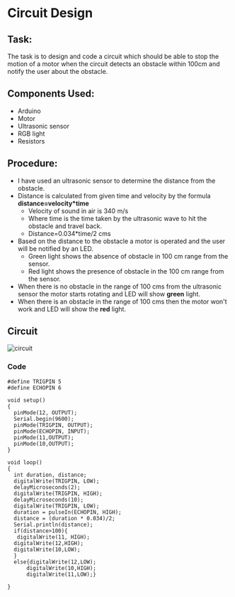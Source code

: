 #  Circuit Design

## Task:
The task is to design and code a circuit which should be able to stop the motion of a motor when the circuit detects an obstacle within 100cm and notify the user about the obstacle.

## Components Used:
* Arduino
* Motor
* Ultrasonic sensor
* RGB light
* Resistors

## Procedure:
* I have used an ultrasonic sensor to determine the distance from the obstacle.
* Distance is calculated from given time and velocity by the formula **distance=velocity*time**
    * Velocity of sound in air is 340 m/s
    * Where time is the time taken by the ultrasonic wave to hit the obstacle and travel back.
    * Distance=0.034*time/2 cms
* Based on the distance to the obstacle a motor is operated and the user will be notified by an LED.
    * Green light shows the absence of obstacle in 100 cm range from the sensor.
    * Red light shows the presence of obstacle in the 100 cm range from the sensor.
* When there is no obstacle in the range of 100 cms from the ultrasonic sensor the motor starts rotating and LED will show **green** light.
* When there is an obstacle in the range of 100 cms then the motor won't work and LED will show the **red** light.

## Circuit
![circuit](https://github.com/adarshreddy-g/amFOSS_tasks/blob/master/Task-13/ardui.JPG?raw=true)

### Code
```
#define TRIGPIN 5
#define ECHOPIN 6

void setup()
{
  pinMode(12, OUTPUT);
  Serial.begin(9600);
  pinMode(TRIGPIN, OUTPUT);
  pinMode(ECHOPIN, INPUT);
  pinMode(11,OUTPUT);
  pinMode(10,OUTPUT);
}

void loop()
{
  int duration, distance;
  digitalWrite(TRIGPIN, LOW);
  delayMicroseconds(2);
  digitalWrite(TRIGPIN, HIGH);
  delayMicroseconds(10);
  digitalWrite(TRIGPIN, LOW);
  duration = pulseIn(ECHOPIN, HIGH);
  distance = (duration * 0.034)/2;
  Serial.println(distance);
  if(distance>100){
   digitalWrite(11, HIGH);
  digitalWrite(12,HIGH);
  digitalWrite(10,LOW);
  }
  else{digitalWrite(12,LOW);
      digitalWrite(10,HIGH);
      digitalWrite(11,LOW);}
  
}
```

